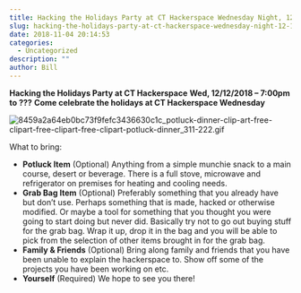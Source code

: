 ```yaml
---
title: Hacking the Holidays Party at CT Hackerspace Wednesday Night, 12/12/2018
slug: hacking-the-holidays-party-at-ct-hackerspace-wednesday-night-12-12-2018
date: 2018-11-04 20:14:53
categories:
  - Uncategorized
description: ""
author: Bill
---
```


**Hacking the Holidays Party at CT Hackerspace** **Wed, 12/12/2018 – 7:00pm to ???** **Come celebrate the holidays at CT Hackerspace Wednesday**

![8459a2a64eb0bc73f9fefc3436630c1c_potluck-dinner-clip-art-free-clipart-free-clipart-free-clipart-potluck-dinner_311-222.gif](/uploads/2018/11/8459a2a64eb0bc73f9fefc3436630c1c_potluck-dinner-clip-art-free-clipart-free-clipart-free-clipart-potluck-dinner_311-222.gif)

What to bring:

- **Potluck Item** (Optional) Anything from a simple munchie snack to a main course, desert or beverage. There is a full stove, microwave and refrigerator on premises for heating and cooling needs.
- **Grab Bag Item** (Optional) Preferably something that you already have but don’t use. Perhaps something that is made, hacked or otherwise modified. Or maybe a tool for something that you thought you were going to start doing but never did. Basically try not to go out buying stuff for the grab bag. Wrap it up, drop it in the bag and you will be able to pick from the selection of other items brought in for the grab bag.
- **Family & Friends** (Optional) Bring along family and friends that you have been unable to explain the hackerspace to. Show off some of the projects you have been working on etc.
- **Yourself** (Required) We hope to see you there!
